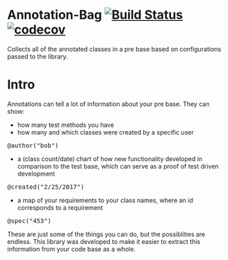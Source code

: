 # Annotation-Bag [![Build Status](https://travis-ci.org/ferenc4/Annotation-Bag.svg?branch=master)](https://travis-ci.org/ferenc4/Annotation-Bag) [![codecov](https://codecov.io/gh/ferenc4/Annotation-Bag/branch/master/graph/badge.svg)](https://codecov.io/gh/ferenc4/Annotation-Bag)
Collects all of the annotated classes in a pre base based on configurations passed to the library.

# Intro
Annotations can tell a lot of information about your pre base. They can show:
- how many test methods you have
- how many and which classes were created by a specific user
<pre>
@author("bob")
</pre>
- a (class count/date) chart of how new functionality developed in comparison to the test base, which can serve as a proof of test driven development
<pre>
@created("2/25/2017")
</pre>
- a map of your requirements to your class names, where an id corresponds to a requirement
<pre>
@spec("453")
</pre>

These are just some of the things you can do, but the possiblities are endless.
This library was developed to make it easier to extract this information from your code base as a whole.
